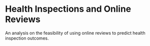 # Health Inspections and Online Reviews
An analysis on the feasibility of using online reviews to predict health inspection outcomes.
